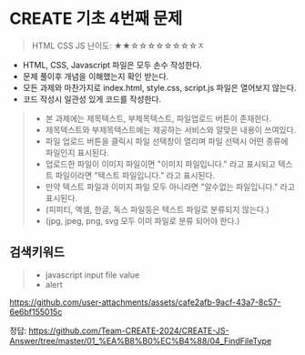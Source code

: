 # CREATE 기초 4번째 문제

> HTML CSS JS
> 난이도: ★★☆☆☆☆☆☆☆☆ㅈ

* HTML, CSS, Javascript 파일은 모두 손수 작성한다.
* 문제 풀이후 개념을 이해했는지 확인 받는다.
* 모든 과제와 마찬가지로 index.html, style.css, script.js 파일은 열어보지 않는다.
* 코드 작성시 일관성 있게 코드를 작성한다.

>* 본 과제에는 제목텍스트, 부제목텍스트, 파일업로드 버튼이 존재한다.
>* 제목텍스트와 부제목텍스트에는 제공하는 서비스와 알맞은 내용이 쓰여있다.
>* 파일 업로드 버튼을 클릭시 파일 선택창이 열리며 파일 선택시 어떤 종류에 파일인지 표시된다.
>* 업로드한 파일이 이미지 파일이면 "이미지 파일입니다." 라고 표시되고 텍스트 파일이라면 "텍스트 파일입니다." 라고 표시된다.
>* 만약 텍스트 파일과 이미지 파일 모두 아니라면 "알수없는 파일입니다." 라고 표시된다.
>* (피피티, 엑셀, 한글, 독스 파일등은 텍스트 파일로 분류되지 않는다.)
>* (jpg, jpeg, png, svg 모두 이미 파일로 분류 되어야 한다.)

## 검색키워드
>* javascript input file value
>* alert

https://github.com/user-attachments/assets/cafe2afb-9acf-43a7-8c57-6e6bf155015c

정답: https://github.com/Team-CREATE-2024/CREATE-JS-Answer/tree/master/01_%EA%B8%B0%EC%B4%88/04_FindFileType